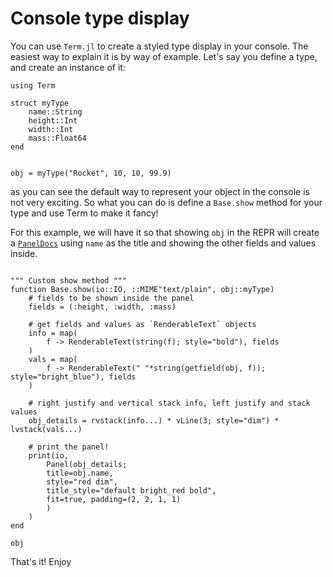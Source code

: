 # Console type display

You can use `Term.jl` to create a styled type display in your console. 
The easiest way to explain it is by way of example.
Let's say you define a type, and create an instance of it:


```@example repr
using Term

struct myType
    name::String
    height::Int
    width::Int
    mass::Float64
end


obj = myType("Rocket", 10, 10, 99.9)
```

as you can see the default way to represent your object in the console is not very exciting. So what you can do is define a `Base.show` method for your type and use Term to make it fancy! 


For this example, we will have it so that showing `obj` in the REPR will create a  [`PanelDocs`](@ref) using `name` as the title and showing the other fields and values inside. 
```@example repr

""" Custom show method """
function Base.show(io::IO, ::MIME"text/plain", obj::myType)
    # fields to be shown inside the panel
    fields = (:height, :width, :mass)

    # get fields and values as `RenderableText` objects
    info = map(
        f -> RenderableText(string(f); style="bold"), fields
    )
    vals = map(
        f -> RenderableText(" "*string(getfield(obj, f)); style="bright_blue"), fields
    )

    # right justify and vertical stack info, left justify and stack values
    obj_details = rvstack(info...) * vLine(3; style="dim") * lvstack(vals...)

    # print the panel!
    print(io, 
        Panel(obj_details; 
        title=obj.name,
        style="red dim",
        title_style="default bright_red bold",
        fit=true, padding=(2, 2, 1, 1)
        )
    )
end

obj
```


That's it! Enjoy
